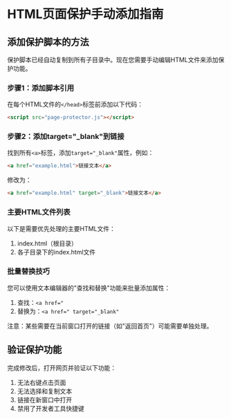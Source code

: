 # HTML页面保护手动添加指南

## 添加保护脚本的方法

保护脚本已经自动复制到所有子目录中。现在您需要手动编辑HTML文件来添加保护功能。

### 步骤1：添加脚本引用

在每个HTML文件的`</head>`标签前添加以下代码：

```html
<script src="page-protector.js"></script>
```

### 步骤2：添加target="_blank"到链接

找到所有`<a>`标签，添加`target="_blank"`属性，例如：

```html
<a href="example.html">链接文本</a>
```

修改为：

```html
<a href="example.html" target="_blank">链接文本</a>
```

### 主要HTML文件列表

以下是需要优先处理的主要HTML文件：

1. index.html（根目录）
2. 各子目录下的index.html文件

### 批量替换技巧

您可以使用文本编辑器的"查找和替换"功能来批量添加属性：

1. 查找：`<a href="`
2. 替换为：`<a href=" target="_blank"`

注意：某些需要在当前窗口打开的链接（如"返回首页"）可能需要单独处理。

## 验证保护功能

完成修改后，打开网页并验证以下功能：

1. 无法右键点击页面
2. 无法选择和复制文本
3. 链接在新窗口中打开
4. 禁用了开发者工具快捷键 